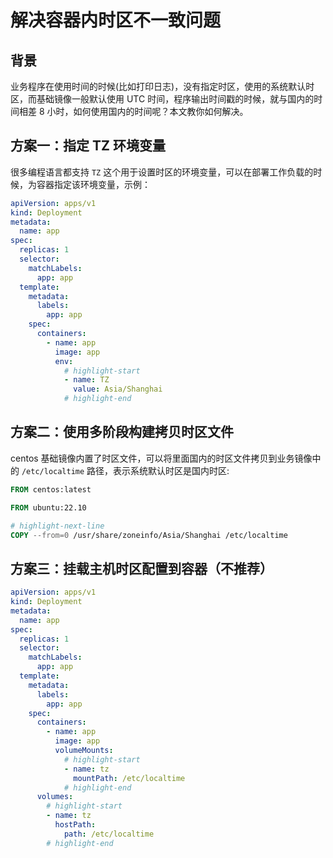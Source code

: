 # 解决容器内时区不一致问题

## 背景

业务程序在使用时间的时候(比如打印日志)，没有指定时区，使用的系统默认时区，而基础镜像一般默认使用 UTC 时间，程序输出时间戳的时候，就与国内的时间相差 8 小时，如何使用国内的时间呢？本文教你如何解决。

## 方案一：指定 TZ 环境变量

很多编程语言都支持 `TZ` 这个用于设置时区的环境变量，可以在部署工作负载的时候，为容器指定该环境变量，示例：

```yaml showLineNumbers
apiVersion: apps/v1
kind: Deployment
metadata:
  name: app
spec:
  replicas: 1
  selector:
    matchLabels:
      app: app
  template:
    metadata:
      labels:
        app: app
    spec:
      containers:
        - name: app
          image: app
          env:
            # highlight-start
            - name: TZ
              value: Asia/Shanghai
            # highlight-end
```

## 方案二：使用多阶段构建拷贝时区文件

centos 基础镜像内置了时区文件，可以将里面国内的时区文件拷贝到业务镜像中的 `/etc/localtime` 路径，表示系统默认时区是国内时区:

```Dockerfile
FROM centos:latest

FROM ubuntu:22.10

# highlight-next-line
COPY --from=0 /usr/share/zoneinfo/Asia/Shanghai /etc/localtime
```

## 方案三：挂载主机时区配置到容器（不推荐）

```yaml showLineNumbers
apiVersion: apps/v1
kind: Deployment
metadata:
  name: app
spec:
  replicas: 1
  selector:
    matchLabels:
      app: app
  template:
    metadata:
      labels:
        app: app
    spec:
      containers:
        - name: app
          image: app
          volumeMounts:
            # highlight-start
            - name: tz
              mountPath: /etc/localtime
            # highlight-end
      volumes:
        # highlight-start
        - name: tz
          hostPath:
            path: /etc/localtime
        # highlight-end
```

